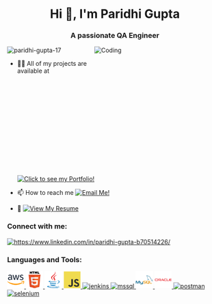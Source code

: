 <h1 align="center">Hi 👋, I'm Paridhi Gupta</h1>
<h3 align="center">A passionate QA Engineer</h3>

<img align="right" alt="Coding" height="300" width="300" src="https://miro.medium.com/v2/resize:fit:786/format:webp/1*uYkZXXw-QL-N_1gVndPH9A.gif" />

<p align="left"> <img src="https://komarev.com/ghpvc/?username=paridhi-gupta-17&label=Profile%20views&color=0e75b6&style=flat" alt="paridhi-gupta-17" /> </p>


 - 👨‍💻 All of my projects are available at [![Click to see my Portfolio!](https://img.shields.io/badge/Click%20me%20to%20see%20my%20Portfolio-blue?style=for-the-badge&logo=github&logoColor=white)](https://paridhi-gupta-17.github.io/paridhi.io/)

- 📫 How to reach me [![Email Me!](https://img.shields.io/badge/Email%20Me-D14836?style=for-the-badge&logo=gmail&logoColor=white)](mailto:paridhigupta4445@gmail.com)

- 📄 [![View My Resume](https://img.shields.io/badge/View%20My%20CV-Google%20Drive-blue?style=for-the-badge&logo=google-drive&logoColor=white)](https://drive.google.com/file/d/1pDTC019Cn2IDlrC4XNfnomksqMjYUgPs/view?usp=sharing)


<h3 align="left">Connect with me:</h3>
<p align="left">
<a href="https://linkedin.com/in/https://www.linkedin.com/in/paridhi-gupta-b70514226/" target="blank"><img align="center" src="https://raw.githubusercontent.com/rahuldkjain/github-profile-readme-generator/master/src/images/icons/Social/linked-in-alt.svg" alt="https://www.linkedin.com/in/paridhi-gupta-b70514226/" height="30" width="40" /></a>
</p>

<h3 align="left">Languages and Tools:</h3>
<p align="left"> <a href="https://aws.amazon.com" target="_blank" rel="noreferrer"> <img src="https://raw.githubusercontent.com/devicons/devicon/master/icons/amazonwebservices/amazonwebservices-original-wordmark.svg" alt="aws" width="40" height="40"/> </a> <a href="https://www.w3.org/html/" target="_blank" rel="noreferrer"> <img src="https://raw.githubusercontent.com/devicons/devicon/master/icons/html5/html5-original-wordmark.svg" alt="html5" width="40" height="40"/> </a> <a href="https://www.java.com" target="_blank" rel="noreferrer"> <img src="https://raw.githubusercontent.com/devicons/devicon/master/icons/java/java-original.svg" alt="java" width="40" height="40"/> </a> <a href="https://developer.mozilla.org/en-US/docs/Web/JavaScript" target="_blank" rel="noreferrer"> <img src="https://raw.githubusercontent.com/devicons/devicon/master/icons/javascript/javascript-original.svg" alt="javascript" width="40" height="40"/> </a> <a href="https://www.jenkins.io" target="_blank" rel="noreferrer"> <img src="https://www.vectorlogo.zone/logos/jenkins/jenkins-icon.svg" alt="jenkins" width="40" height="40"/> </a> <a href="https://www.microsoft.com/en-us/sql-server" target="_blank" rel="noreferrer"> <img src="https://www.svgrepo.com/show/303229/microsoft-sql-server-logo.svg" alt="mssql" width="40" height="40"/> </a> <a href="https://www.mysql.com/" target="_blank" rel="noreferrer"> <img src="https://raw.githubusercontent.com/devicons/devicon/master/icons/mysql/mysql-original-wordmark.svg" alt="mysql" width="40" height="40"/> </a> <a href="https://www.oracle.com/" target="_blank" rel="noreferrer"> <img src="https://raw.githubusercontent.com/devicons/devicon/master/icons/oracle/oracle-original.svg" alt="oracle" width="40" height="40"/> </a> <a href="https://postman.com" target="_blank" rel="noreferrer"> <img src="https://www.vectorlogo.zone/logos/getpostman/getpostman-icon.svg" alt="postman" width="40" height="40"/> </a> <a href="https://www.selenium.dev" target="_blank" rel="noreferrer"> <img src="https://raw.githubusercontent.com/detain/svg-logos/780f25886640cef088af994181646db2f6b1a3f8/svg/selenium-logo.svg" alt="selenium" width="40" height="40"/> </a> </p>


